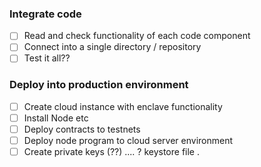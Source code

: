 ### Integrate code

- [ ]  Read and check functionality of each code component
- [ ]  Connect into a single directory / repository
- [ ]  Test it all??

### Deploy into production environment

- [ ]  Create cloud instance with enclave functionality
- [ ]  Install Node etc
- [ ]  Deploy contracts to testnets
- [ ]  Deploy node program to cloud server environment
- [ ]  Create private keys (??) .... ? keystore file .
